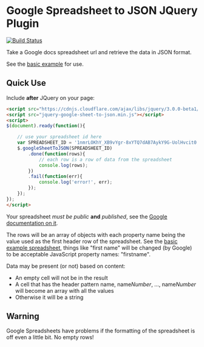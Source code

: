 # Google Spreadsheet to JSON JQuery Plugin


[![Build Status](https://travis-ci.org/confluentforms/jquery-google-sheet-to-json.png?branch=master)](https://travis-ci.org/confluentforms/jquery-google-sheet-to-json)

Take a Google docs spreadsheet url and retrieve the data in JSON format.

See the [basic example](examples/basic/) for use.

## Quick Use

Include **after** JQuery on your page:

```html
<script src="https://cdnjs.cloudflare.com/ajax/libs/jquery/3.0.0-beta1/jquery.min.js"></script>
<script src="jquery-google-sheet-to-json.min.js"></script>
<script>
$(document).ready(function(){

	// use your spreadsheet id here
	var SPREADSHEET_ID = '1nmrLOKhY_XB9vYgr-8xYTQ7dAB7AykY9G-UolHvcit0'
	$.googleSheetToJSON(SPREADSHEET_ID)
		.done(function(rows){
			// each row is a row of data from the spreadsheet
			console.log(rows);
		})
		.fail(function(err){
			console.log('error!', err);
		});
	});
});
</script>
```

Your spreadsheet *must be public* **and** *published*, see the [Google documentation on it](https://ctrlq.org/code/20004-google-spreadsheets-json).

The rows will be an array of objects with each property name being the value used as the first header row of the spreadsheet. See the [basic example spreadsheet](https://docs.google.com/spreadsheets/d/1nmrLOKhY_XB9vYgr-8xYTQ7dAB7AykY9G-UolHvcit0/edit), things like "first name" will be changed (by Google) to be acceptable JavaScript property names: "firstname".

Data may be present (or not) based on content:

* An empty cell will not be in the result
* A cell that has the header pattern name, name*Number*, ..., name*Number* will become an array with all the values
* Otherwise it will be a string

## Warning

Google Spreadsheets have problems if the formatting of the spreadsheet is off even a little bit. No empty rows!
